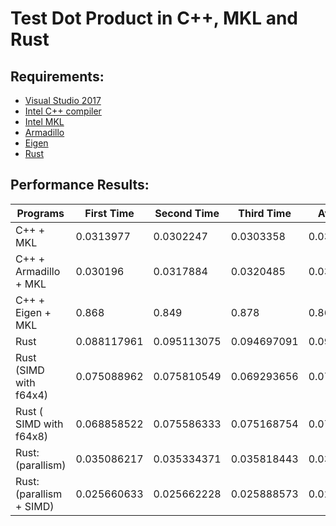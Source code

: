 # Test Dot Product in C++, MKL and Rust

## Requirements:
 - [Visual Studio 2017](https://docs.microsoft.com/zh-tw/visualstudio/releasenotes/vs2017-relnotes)
 - [Intel C++ compiler](https://software.intel.com/en-us/c-compilers)
 - [Intel MKL](https://software.intel.com/en-us/mkl)
 - [Armadillo](http://arma.sourceforge.net/)
 - [Eigen](http://eigen.tuxfamily.org/index.php?title=Main_Page)
 - [Rust](https://www.rust-lang.org/)

## Performance Results:

| Programs                 | First Time  | Second Time | Third Time  | Avg. Time |
|--------------------------|-------------|-------------|-------------|-----------|
| C++ + MKL                | 0.0313977   | 0.0302247   | 0.0303358   |0.030652733|
| C++ + Armadillo + MKL    | 0.030196    | 0.0317884   | 0.0320485   |0.0313443  |
| C++ + Eigen + MKL        | 0.868       | 0.849       | 0.878       |0.865      |
| Rust                     | 0.088117961 | 0.095113075 | 0.094697091 |0.092642709|
| Rust (SIMD with f64x4)   | 0.075088962 | 0.075810549 | 0.069293656 |0.073397722|
| Rust ( SIMD with f64x8)  | 0.068858522 | 0.075586333 | 0.075168754 |0.073204536|
| Rust: (parallism)        | 0.035086217 | 0.035334371 | 0.035818443 |0.03541301 |
| Rust: (parallism + SIMD) | 0.025660633 | 0.025662228 | 0.025888573 |0.025737145|

